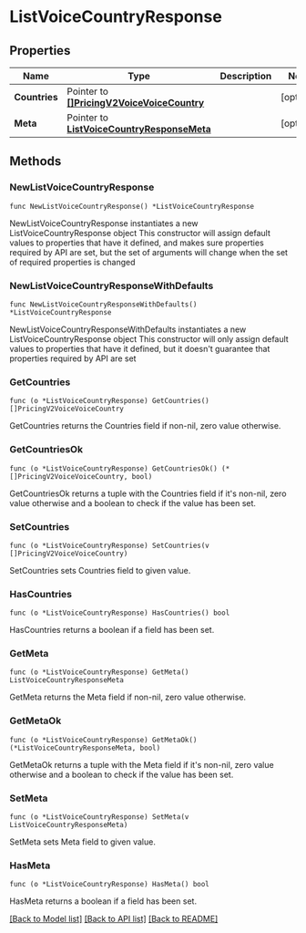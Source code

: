 # ListVoiceCountryResponse

## Properties

Name | Type | Description | Notes
------------ | ------------- | ------------- | -------------
**Countries** | Pointer to [**[]PricingV2VoiceVoiceCountry**](PricingV2VoiceVoiceCountry.md) |  | [optional] 
**Meta** | Pointer to [**ListVoiceCountryResponseMeta**](ListVoiceCountryResponse_meta.md) |  | [optional] 

## Methods

### NewListVoiceCountryResponse

`func NewListVoiceCountryResponse() *ListVoiceCountryResponse`

NewListVoiceCountryResponse instantiates a new ListVoiceCountryResponse object
This constructor will assign default values to properties that have it defined,
and makes sure properties required by API are set, but the set of arguments
will change when the set of required properties is changed

### NewListVoiceCountryResponseWithDefaults

`func NewListVoiceCountryResponseWithDefaults() *ListVoiceCountryResponse`

NewListVoiceCountryResponseWithDefaults instantiates a new ListVoiceCountryResponse object
This constructor will only assign default values to properties that have it defined,
but it doesn't guarantee that properties required by API are set

### GetCountries

`func (o *ListVoiceCountryResponse) GetCountries() []PricingV2VoiceVoiceCountry`

GetCountries returns the Countries field if non-nil, zero value otherwise.

### GetCountriesOk

`func (o *ListVoiceCountryResponse) GetCountriesOk() (*[]PricingV2VoiceVoiceCountry, bool)`

GetCountriesOk returns a tuple with the Countries field if it's non-nil, zero value otherwise
and a boolean to check if the value has been set.

### SetCountries

`func (o *ListVoiceCountryResponse) SetCountries(v []PricingV2VoiceVoiceCountry)`

SetCountries sets Countries field to given value.

### HasCountries

`func (o *ListVoiceCountryResponse) HasCountries() bool`

HasCountries returns a boolean if a field has been set.

### GetMeta

`func (o *ListVoiceCountryResponse) GetMeta() ListVoiceCountryResponseMeta`

GetMeta returns the Meta field if non-nil, zero value otherwise.

### GetMetaOk

`func (o *ListVoiceCountryResponse) GetMetaOk() (*ListVoiceCountryResponseMeta, bool)`

GetMetaOk returns a tuple with the Meta field if it's non-nil, zero value otherwise
and a boolean to check if the value has been set.

### SetMeta

`func (o *ListVoiceCountryResponse) SetMeta(v ListVoiceCountryResponseMeta)`

SetMeta sets Meta field to given value.

### HasMeta

`func (o *ListVoiceCountryResponse) HasMeta() bool`

HasMeta returns a boolean if a field has been set.


[[Back to Model list]](../README.md#documentation-for-models) [[Back to API list]](../README.md#documentation-for-api-endpoints) [[Back to README]](../README.md)


